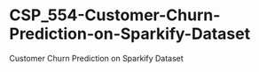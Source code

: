 # CSP_554-Customer-Churn-Prediction-on-Sparkify-Dataset
Customer Churn Prediction on Sparkify Dataset
